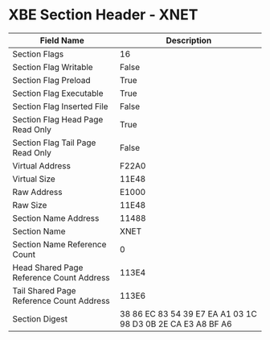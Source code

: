 # XBE Section Header - XNET

| Field Name | Description |
|---|---|
| Section Flags | 16 |
| Section Flag Writable | False |
| Section Flag Preload | True |
| Section Flag Executable | True |
| Section Flag Inserted File | False |
| Section Flag Head Page Read Only | True |
| Section Flag Tail Page Read Only | False |
| Virtual Address | F22A0 |
| Virtual Size | 11E48 |
| Raw Address | E1000 |
| Raw Size | 11E48 |
| Section Name Address | 11488 |
| Section Name | XNET |
| Section Name Reference Count | 0 |
| Head Shared Page Reference Count Address | 113E4 |
| Tail Shared Page Reference Count Address | 113E6 |
| Section Digest | 38 86 EC 83 54 39 E7 EA A1 03 1C 98 D3 0B 2E CA E3 A8 BF A6 |
